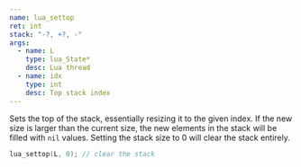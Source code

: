 ```yaml
---
name: lua_settop
ret: int
stack: "-?, +?, -"
args:
  - name: L
    type: lua_State*
    desc: Lua thread
  - name: idx
    type: int
    desc: Top stack index
---
```


Sets the top of the stack, essentially resizing it to the given index. If the new size is larger than the current size, the new elements in the stack will be filled with `nil` values. Setting the stack size to 0 will clear the stack entirely.

```cpp
lua_settop(L, 0); // clear the stack
```
